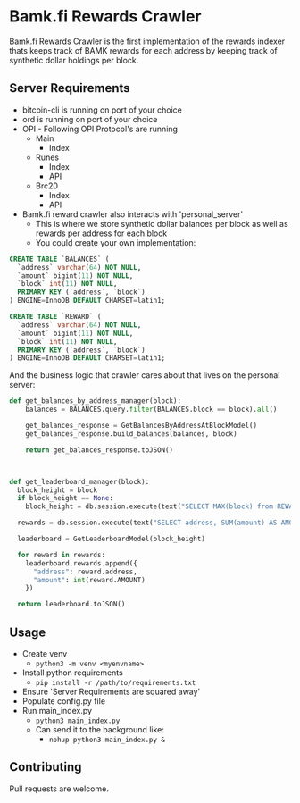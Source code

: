 # Bamk.fi Rewards Crawler

Bamk.fi Rewards Crawler is the first implementation of the rewards indexer thats keeps track of BAMK rewards for each address by keeping track of synthetic dollar holdings per block.

## Server Requirements
- bitcoin-cli is running on port of your choice
- ord is running on port of your choice
- OPI - Following OPI Protocol's are running
  - Main
    - Index
  - Runes
    - Index
    - API
  - Brc20
    - Index
    - API
- Bamk.fi reward crawler also interacts with 'personal_server'
  - This is where we store synthetic dollar balances per block as well as rewards per address for each block
  - You could create your own implementation:

```sql
CREATE TABLE `BALANCES` (
  `address` varchar(64) NOT NULL,
  `amount` bigint(11) NOT NULL,
  `block` int(11) NOT NULL,
  PRIMARY KEY (`address`, `block`)
) ENGINE=InnoDB DEFAULT CHARSET=latin1;

CREATE TABLE `REWARD` (
  `address` varchar(64) NOT NULL,
  `amount` bigint(11) NOT NULL,
  `block` int(11) NOT NULL,
  PRIMARY KEY (`address`, `block`)
) ENGINE=InnoDB DEFAULT CHARSET=latin1;
```

And the business logic that crawler cares about that lives on the personal server:

```python
def get_balances_by_address_manager(block):
    balances = BALANCES.query.filter(BALANCES.block == block).all()

    get_balances_response = GetBalancesByAddressAtBlockModel()
    get_balances_response.build_balances(balances, block)

    return get_balances_response.toJSON()



def get_leaderboard_manager(block):
  block_height = block
  if block_height == None:
    block_height = db.session.execute(text("SELECT MAX(block) from REWARD")).fetchone()[0]

  rewards = db.session.execute(text("SELECT address, SUM(amount) AS AMOUNT from REWARD where block <= :block GROUP BY address ORDER BY amount DESC"), {"block": block_height})

  leaderboard = GetLeaderboardModel(block_height)

  for reward in rewards:
    leaderboard.rewards.append({
      "address": reward.address,
      "amount": int(reward.AMOUNT)
    })

  return leaderboard.toJSON()
```


## Usage
- Create venv
  - ```python3 -m venv <myenvname>```
- Install python requirements
  - ```pip install -r /path/to/requirements.txt```
- Ensure 'Server Requirements are squared away'
- Populate config.py file
- Run main_index.py
  - ```python3 main_index.py```
  - Can send it to the background like:
    - ```nohup python3 main_index.py &```


## Contributing

Pull requests are welcome. 
